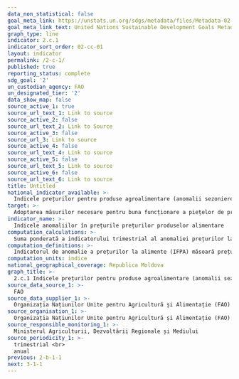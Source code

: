 ```yaml
---
data_non_statistical: false
goal_meta_link: https://unstats.un.org/sdgs/metadata/files/Metadata-02-0C-01.pdf
goal_meta_link_text: United Nations Sustainable Development Goals Metadata (pdf 232kB)
graph_type: line
indicator: 2.c.1
indicator_sort_order: 02-cc-01
layout: indicator
permalink: /2-c-1/
published: true
reporting_status: complete
sdg_goal: '2'
un_custodian_agency: FAO
un_designated_tier: '2'
data_show_map: false
source_active_1: true
source_url_text_1: Link to source
source_active_2: false
source_url_text_2: Link to Source
source_active_3: false
source_url_3: Link to source
source_active_4: false
source_url_text_4: Link to source
source_active_5: false
source_url_text_5: Link to source
source_active_6: false
source_url_text_6: Link to source
title: Untitled
national_indicator_available: >-
  Indicele prețurilor pentru produse agroalimentare (anomalii sezoniere)
target: >-
  Adoptarea măsurilor necesare pentru buna funcționare a piețelor de produse agro-alimentare și a derivativelor acestora, precum și facilitarea accesului în timp util la informații de piață, inclusiv privind rezervele de alimente pentru limitarea volatilității extreme a prețurilor la alimente
indicator_name: >-
  Indicele anomaliilor în prețurile prețurilor produselor alimentare
computation_calculations: >-
  Suma ponderată a indicatorului trimestrial al anomaliei prețurilor la produsele alimentare și indicatorului anual al anomaliei prețurilor la produsele alimentare.
computation_definitions: >-
  Indicatorul de anomalie a prețurilor la alimente (IFPA) măsoară prețurile anormal de mari ale pieței. IFPA se bazează pe rate de creștere complexe echilibrate care iau în considerare atât creșterea prețurilor pe parcursul anului, cât și pe tot parcursul anului. Indicatorul evaluează în mod direct creșterea prețurilor pentru o anumită lună timp de mai mulți ani, ținând cont de sezonalitatea pe piețele agricole și inflația, permițându-ne să răspundem la întrebarea dacă modificarea prețurilor este anormală pentru o anumită perioadă.
computation_units: indice
national_geographical_coverage: Republica Moldova
graph_title: >-
  2.c.1 Indicele prețurilor pentru produse agroalimentare (anomalii sezoniere)
source_data_source_1: >-
  FAO
source_data_supplier_1: >-
  Organizația Națiunilor Unite pentru Agricultură și Alimentație (FAO)
source_organisation_1: >-
  Organizația Națiunilor Unite pentru Agricultură și Alimentație (FAO)
source_responsible_monitoring_1: >-
  Ministerul Agriculturii, Dezvoltării Regionale și Mediului
source_periodicity_1: >-
  trimestrial <br> 
  anual
previous: 2-b-1-1
next: 3-1-1
---
```

